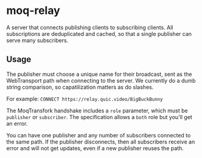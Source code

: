 # moq-relay

A server that connects publishing clients to subscribing clients.
All subscriptions are deduplicated and cached, so that a single publisher can serve many subscribers.

## Usage

The publisher must choose a unique name for their broadcast, sent as the WebTransport path when connecting to the server.
We currently do a dumb string comparison, so capatilization matters as do slashes.

For example: `CONNECT https://relay.quic.video/BigBuckBunny`

The MoqTransfork handshake includes a `role` parameter, which must be `publisher` or `subscriber`.
The specification allows a `both` role but you'll get an error.

You can have one publisher and any number of subscribers connected to the same path.
If the publisher disconnects, then all subscribers receive an error and will not get updates, even if a new publisher reuses the path.
